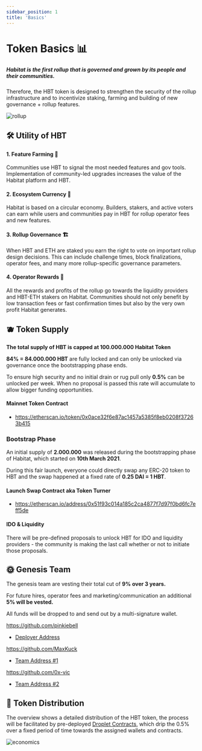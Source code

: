 ```yaml
---
sidebar_position: 1
title: 'Basics'
---
```


# Token Basics 📊 

##### **Habitat is the first rollup that is governed and grown by its people and their communities.**

Therefore, the HBT token is designed to strengthen the security of the rollup infrastructure and to incentivize staking, farming and building of new governance + rollup features.

![rollup](/rollup-economy.jpg)

## 🛠️ **Utility of HBT**

#### **1. Feature Farming 🌱**
Communities use HBT to signal the most needed features and gov tools. Implementation of community-led upgrades increases the value of the Habitat platform and HBT.

#### **2. Ecosystem Currency 🌺**
Habitat is based on a circular economy. Builders, stakers, and active voters can earn while users and communities pay in HBT for rollup operator fees and new features.

#### **3. Rollup Governance 🏗**
When HBT and ETH are staked you earn the right to vote on important rollup design decisions. This can include challenge times, block finalizations, operator fees, and many more rollup-specific governance parameters.

#### **4. Operator Rewards 💸**
All the rewards and profits of the rollup go towards the liquidity providers and HBT-ETH stakers on Habitat. Communities should not only benefit by low transaction fees or fast confirmation times but also by the very own profit Habitat generates.

## 🫐 **Token Supply**

**The total supply of HBT is capped at 100.000.000 Habitat Token**

**84% = 84.000.000 HBT** are fully locked and can only be unlocked via governance once the bootstrapping phase ends.

To ensure high security and no initial drain or rug pull only **0.5%** can be unlocked per week. When no proposal is passed this rate will accumulate to allow bigger funding opportunities.

#### **Mainnet Token Contract**
* https://etherscan.io/token/0x0ace32f6e87ac1457a5385f8eb0208f37263b415

### **Bootstrap Phase**

An initial supply of **2.000.000** was released during the bootstrapping phase of Habitat, which started on **10th March 2021**.

During this fair launch, everyone could directly swap any ERC-20 token to HBT and the swap happened at a fixed rate of **0.25 DAI = 1 HBT**.

#### **Launch Swap Contract aka Token Turner**
* https://etherscan.io/address/0x51f93c014a185c2ca4877f7d97f0bd6fc7eff5de

#### **IDO & Liquidity**
There will be pre-defined proposals to unlock HBT for IDO and liquidity providers - the community is making the last call whether or not to initiate those proposals.

## 🌞 **Genesis Team**

The genesis team are vesting their total cut of **9% over 3 years.**

For future hires, operator fees and marketing/communication an additional **5% will be vested.**

All funds will be dropped to and send out by a multi-signature wallet.

https://github.com/pinkiebell
* [Deployer Address](https://etherscan.io/address/0xDF708717070981a8097912318C722F19eEFb3BEf)

https://github.com/MaxKuck
* [Team Address #1](https://etherscan.io/address/0x0B5A2A20ed3773aA33274F6684E97810338c09cB)

https://github.com/0x-vic
* [Team Address #2](https://etherscan.io/address/0x3336318C7Cd22D0A32477235637F779E7071459B)

## 📡 **Token Distribution**

The overview shows a detailed distribution of the HBT token, the process will be facilitated by pre-deployed [Droplet Contracts](droplets.md), which drip the 0.5% over a fixed period of time towards the assigned wallets and contracts.

![economics](/economics.jpg)
